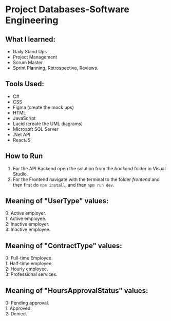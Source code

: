 # Project Databases-Software Engineering

## What I learned:
- Daily Stand Ups
- Project Management
- Scrum Master
- Sprint Planning, Retrospective, Reviews.

## Tools Used:
- C#
- CSS
- Figma (create the mock ups)
- HTML
- JavaScript
- Lucid (create the UML diagrams)
- Microsoft SQL Server
- .Net API
- ReactJS

## How to Run
1. For the API Backend open the solution from the _backend_ folder in Visual Studio.
2. For the Frontend navigate with the terminal to the folder _frontend_ and then first do `npm install`, and then `npm run dev`.

## Meaning of "UserType" values:
0: Active employer. <br />
1: Active employee. <br />
2: Inactive employer. <br />
3: Inactive employee.

## Meaning of "ContractType" values:
0: Full-time Employee. <br />
1: Half-time employee. <br />
2: Hourly employee. <br />
3: Professional services.

## Meaning of "HoursApprovalStatus" values:
0: Pending approval. <br />
1: Approved. <br />
2: Denied.
